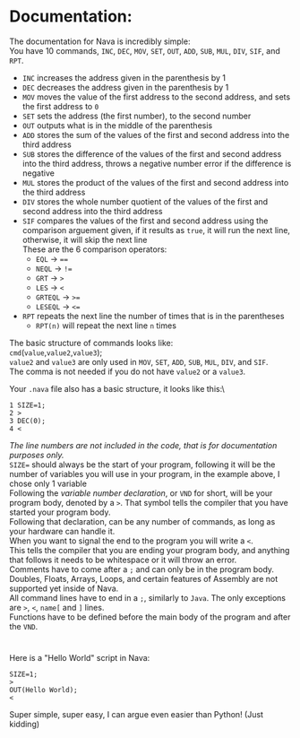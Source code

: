 # Documentation:

The documentation for Nava is incredibly simple:\
    You have 10 commands, `INC`, `DEC`, `MOV`, `SET`, `OUT`, `ADD`, `SUB`, `MUL`, `DIV`, `SIF`, and `RPT`.
- `INC` increases the address given in the parenthesis by 1
- `DEC` decreases the address given in the parenthesis by 1
- `MOV` moves the value of the first address to the second address, and sets the first address to `0`
- `SET` sets the address (the first number), to the second number
- `OUT` outputs what is in the middle of the parenthesis
- `ADD` stores the sum of the values of the first and second address into the third address
- `SUB` stores the difference of the values of the first and second address into the third address, throws a negative number error if the difference is negative
- `MUL` stores the product of the values of the first and second address into the third address
- `DIV` stores the whole number quotient of the values of the first and second address into the third address
- `SIF` compares the values of the first and second address using the comparison arguement given, if it results as `true`, it will run the next line, otherwise, it will skip the next line\
    These are the 6 comparison operators:
    - `EQL` -> `==`
    - `NEQL` -> `!=`
    - `GRT` -> `>`
    - `LES` -> `<`
    - `GRTEQL` -> `>=`
    - `LESEQL` -> `<=`
- `RPT` repeats the next line the number of times that is in the parentheses
    - `RPT(n)` will repeat the next line `n` times

The basic structure of commands looks like:\
`cmd`(`value`,`value2`,`value3`);\
`value2` and `value3` are only used in `MOV`, `SET`, `ADD`, `SUB`, `MUL`, `DIV`, and `SIF`.\
The comma is not needed if you do not have `value2` or a `value3`.

Your `.nava` file also has a basic structure, it looks like this:\
```
1 SIZE=1;
2 >
3 DEC(0);
4 <
```
*The line numbers are not included in the code, that is for documentation purposes only.* \
`SIZE=` should always be the start of your program, following it will be the number of variables you will use in your program, in the example above, I chose only 1 variable\
Following the *variable number declaration*, or `VND` for short, will be your program body, denoted by a `>`. That symbol tells the compiler that you have started your program body.\
Following that declaration, can be any number of commands, as long as your hardware can handle it.\
When you want to signal the end to the program you will write a `<`.\
This tells the compiler that you are ending your program body, and anything that follows it needs to be whitespace or it will throw an error.\
Comments have to come after a `;` and can only be in the program body.\
Doubles, Floats, Arrays, Loops, and certain features of Assembly are not supported yet inside of Nava.\
All command lines have to end in a `;`, similarly to `Java`. The only exceptions are `>`, `<`, `name[` and `]` lines.\
Functions have to be defined before the main body of the program and after the `VND`.

# 
Here is a "Hello World" script in Nava:
```
SIZE=1;
>
OUT(Hello World);
<
```
Super simple, super easy, I can argue even easier than Python! (Just kidding)
